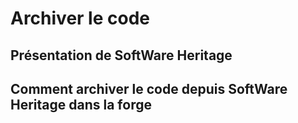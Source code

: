 # Archiver le code 

## Présentation de SoftWare Heritage 


## Comment archiver le code depuis SoftWare Heritage dans la forge


